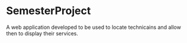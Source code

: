 # SemesterProject
A web application developed to be used to locate technicains and allow then to display their services. 
